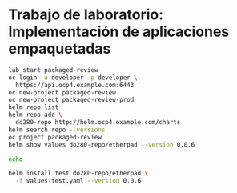 # Trabajo de laboratorio: Implementación de aplicaciones empaquetadas

```bash
lab start packaged-review
oc login -u developer -p developer \
  https://api.ocp4.example.com:6443
oc new-project packaged-review
oc new-project packaged-review-prod
helm repo list
helm repo add \
  do280-repo http://helm.ocp4.example.com/charts
helm search repo --versions
oc project packaged-review
helm show values do280-repo/etherpad --version 0.0.6

echo 

helm install test do280-repo/etherpad \
  -f values-test.yaml --version 0.0.6
```
